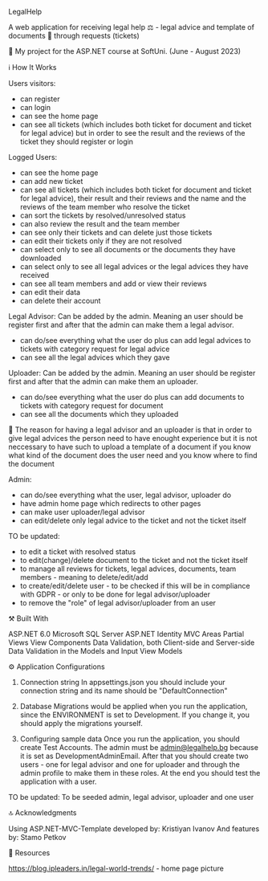 LegalHelp


A web application for receiving legal help ⚖️ - legal advice and template of documents 📜 through requests (tickets)

🎯 My project for the ASP.NET course at SoftUni. (June - August 2023)



ℹ️ How It Works

Users visitors:
- can register
- can login
- can see the home page
- can see all tickets (which includes both ticket for document and ticket for legal advice) but in order to see the result and the reviews of the ticket they should register or login

Logged Users:
- can see the home page
- can add new ticket 
- can see all tickets (which includes both ticket for document and ticket for legal advice), their result and their reviews and the name and the reviews of the team member who resolve the ticket
- can sort the tickets by resolved/unresolved status
- can also review the result and the team member
- can see only their tickets and can delete just those tickets
- can edit their tickets only if they are not resolved
- can select only to see all documents or the documents they have downloaded
- can select only to see all legal advices or the legal advices they have received
- can see all team members and add or view their reviews
- can edit their data
- can delete their account

Legal Advisor:
Can be added by the admin. Meaning an user should be register first and after that the admin can make them a legal advisor.
- can do/see everything what the user do plus can add legal advices to tickets with category request for legal advice
- can see all the legal advices which they gave

Uploader:
Can be added by the admin. Meaning an user should be register first and after that the admin can make them an uploader.
- can do/see everything what the user do plus can add documents to tickets with category request for document
- can see all the documents which they uploaded

💭 The reason for having a legal advisor and an uploader is that in order to give legal advices the person need to have enought experience but it is not neccessary to have such to upload a template of a document if you know what kind of the document does the user need and you know where to find the document

Admin:
- can do/see everything what the user, legal advisor, uploader do 
- have admin home page which redirects to other pages
- can make user uploader/legal advisor
- can edit/delete only legal advice to the ticket and not the ticket itself

TO be updated:
- to edit a ticket with resolved status
- to edit(change)/delete document to the ticket and not the ticket itself
- to manage all reviews for tickets, legal advices, documents, team members - meaning to delete/edit/add
- to create/edit/delete user - to be checked if this will be in compliance with GDPR - or only to be done for legal advisor/uploader
- to remove the "role" of legal advisor/uploader from an user


⚒️ Built With

ASP.NET 6.0
Microsoft SQL Server
ASP.NET Identity 
MVC Areas
Partial Views
View Components
Data Validation, both Client-side and Server-side
Data Validation in the Models and Input View Models


⚙️ Application Configurations

1. Connection string
    In appsettings.json you should include your connection string and its name should be "DefaultConnection"

2. Database Migrations
    would be applied when you run the application, since the ENVIRONMENT is set to Development. If you change it, you should apply the migrations yourself.

3. Configuring sample data
    Once you run the application, you should create Test Accounts.
    The admin must be admin@legalhelp.bg because it is set as DevelopmentAdminEmail.
    After that you should create two users - one for legal advisor and one for uploader and through the admin profile to make them in these roles.
    At the end you should test the application with a user.

TO be updated:
To be seeded admin, legal advisor, uploader and one user


🔝 Acknowledgments

Using ASP.NET-MVC-Template developed by:
Kristiyan Ivanov
And features by:
Stamo Petkov


🔎 Resources

https://blog.ipleaders.in/legal-world-trends/ - home page picture
